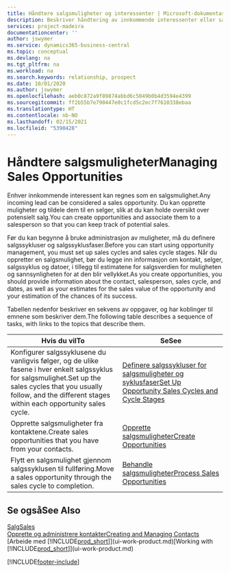 ```yaml
---
title: Håndtere salgsmuligheter og interessenter | Microsoft-dokumentasjon
description: Beskriver håndtering av innkommende interessenter eller salgsmuligheter i Business Central, og tilknytningen av salgsmuligheten til en selger for å holde rede på potensielt salg.
services: project-madeira
documentationcenter: ''
author: jswymer
ms.service: dynamics365-business-central
ms.topic: conceptual
ms.devlang: na
ms.tgt_pltfrm: na
ms.workload: na
ms.search.keywords: relationship, prospect
ms.date: 10/01/2020
ms.author: jswymer
ms.openlocfilehash: aeb0c872a9f89874abbd6c5049b0b4d3594e4399
ms.sourcegitcommit: ff2b55b7e790447e0c1fcd5c2ec7f7610338ebaa
ms.translationtype: HT
ms.contentlocale: nb-NO
ms.lasthandoff: 02/15/2021
ms.locfileid: "5390428"
---
```

# <a name="managing-sales-opportunities"></a><span data-ttu-id="2957f-103">Håndtere salgsmuligheter</span><span class="sxs-lookup"><span data-stu-id="2957f-103">Managing Sales Opportunities</span></span>
<span data-ttu-id="2957f-104">Enhver innkommende interessent kan regnes som en salgsmulighet.</span><span class="sxs-lookup"><span data-stu-id="2957f-104">Any incoming lead can be considered a sales opportunity.</span></span> <span data-ttu-id="2957f-105">Du kan opprette muligheter og tildele dem til en selger, slik at du kan holde oversikt over potensielt salg.</span><span class="sxs-lookup"><span data-stu-id="2957f-105">You can create opportunities and associate them to a salesperson so that you can keep track of potential sales.</span></span>

<span data-ttu-id="2957f-106">Før du kan begynne å bruke administrasjon av muligheter, må du definere salgssykluser og salgssyklusfaser.</span><span class="sxs-lookup"><span data-stu-id="2957f-106">Before you can start using opportunity management, you must set up sales cycles and sales cycle stages.</span></span> <span data-ttu-id="2957f-107">Når du oppretter en salgsmulighet, bør du legge inn informasjon om kontakt, selger, salgssyklus og datoer, i tillegg til estimatene for salgsverdien for muligheten og sannsynligheten for at den blir vellykket.</span><span class="sxs-lookup"><span data-stu-id="2957f-107">As you create opportunities, you should provide information about the contact, salesperson, sales cycle, and dates, as well as your estimates for the sales value of the opportunity and your estimation of the chances of its success.</span></span>

<span data-ttu-id="2957f-108">Tabellen nedenfor beskriver en sekvens av oppgaver, og har koblinger til emnene som beskriver dem.</span><span class="sxs-lookup"><span data-stu-id="2957f-108">The following table describes a sequence of tasks, with links to the topics that describe them.</span></span>

| <span data-ttu-id="2957f-109">Hvis du vil</span><span class="sxs-lookup"><span data-stu-id="2957f-109">To</span></span> | <span data-ttu-id="2957f-110">Se</span><span class="sxs-lookup"><span data-stu-id="2957f-110">See</span></span> |
| --- | --- |
| <span data-ttu-id="2957f-111">Konfigurer salgssyklusene du vanligvis følger, og de ulike fasene i hver enkelt salgssyklus for salgsmulighet.</span><span class="sxs-lookup"><span data-stu-id="2957f-111">Set up the sales cycles that you usually follow, and the different stages within each opportunity sales cycle.</span></span> |[<span data-ttu-id="2957f-112">Definere salgssykluser for salgsmuligheter og syklusfaser</span><span class="sxs-lookup"><span data-stu-id="2957f-112">Set Up Opportunity Sales Cycles and Cycle Stages</span></span>](marketing-how-setup-opportunity-sales-cycles-stages.md) |
| <span data-ttu-id="2957f-113">Opprette salgsmuligheter fra kontaktene.</span><span class="sxs-lookup"><span data-stu-id="2957f-113">Create sales opportunities that you have from your contacts.</span></span> |[<span data-ttu-id="2957f-114">Opprette salgsmuligheter</span><span class="sxs-lookup"><span data-stu-id="2957f-114">Create Opportunities</span></span>](marketing-how-create-opportunities.md) |
| <span data-ttu-id="2957f-115">Flytt en salgsmulighet gjennom salgssyklusen til fullføring.</span><span class="sxs-lookup"><span data-stu-id="2957f-115">Move a sales opportunity through the sales cycle to completion.</span></span> |[<span data-ttu-id="2957f-116">Behandle salgsmuligheter</span><span class="sxs-lookup"><span data-stu-id="2957f-116">Process Sales Opportunities</span></span>](marketing-processing-sales-opportunities.md) |

## <a name="see-also"></a><span data-ttu-id="2957f-117">Se også</span><span class="sxs-lookup"><span data-stu-id="2957f-117">See Also</span></span>
[<span data-ttu-id="2957f-118">Salg</span><span class="sxs-lookup"><span data-stu-id="2957f-118">Sales</span></span>](sales-manage-sales.md)  
[<span data-ttu-id="2957f-119">Opprette og administrere kontakter</span><span class="sxs-lookup"><span data-stu-id="2957f-119">Creating and Managing Contacts</span></span>](marketing-contacts.md)  
<span data-ttu-id="2957f-120">[Arbeide med [!INCLUDE[prod_short](includes/prod_short.md)]](ui-work-product.md)</span><span class="sxs-lookup"><span data-stu-id="2957f-120">[Working with [!INCLUDE[prod_short](includes/prod_short.md)]](ui-work-product.md)</span></span>


[!INCLUDE[footer-include](includes/footer-banner.md)]